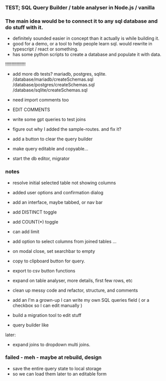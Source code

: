 ### TEST; SQL Query Builder / table analyser in Node.js / vanilla

### The main idea would be to connect it to any sql database and do stuff with it.

- definitely sounded easier in concept than it actually is while building it.
- good for a demo, or a tool to help people learn sql. would rewrite in typescript / react or something.
- has some python scripts to create a database and populate it with data.

!!!!!!!!!!!!!!!!
- add more db tests? mariadb, postgres, sqlite.
/database/mariadb/createSchemas.sql
/database/postgres/createSchemas.sql
/database/sqlite/createSchemas.sql

- need import comments too

- EDIT COMMENTS

- write some gpt queries to test joins

- figure out why I added the sample-routes. and fix it?

- add a button to clear the query builder

- make query editable and copyable...

- start the db editor, migrator

### notes
- resolve initial selected table not showing columns
- added user options and confirmation dialog

- add an interface, maybe tabbed, or nav bar

- add DISTINCT toggle
- add COUNT(*) toggle
- can add limit

- add option to select columns from joined tables ...

- on modal close, set searchbar to empty

- copy to clipboard button for query.

- export to csv button functions 

- expand on table analyser, more details, first few rows, etc

- clean up messy code and refactor, structure, and comments

- add an I'm a grown-up I can write my own SQL queries field ( or a checkbox so I can edit manually )

- build a migration tool to edit stuff
- query builder like

later:
- expand joins to dropdown multi joins.

### failed - meh - maybe at rebuild, design
- save the entire query state to local storage
- so we can load them later to an editable form